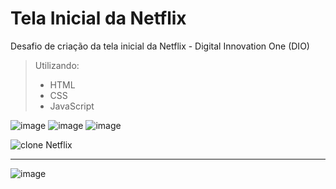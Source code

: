 # Tela Inicial da Netflix



Desafio de criação da tela inicial da Netflix - Digital Innovation One (DIO)

>Utilizando:
>- HTML
>- CSS
>- JavaScript


![image](https://user-images.githubusercontent.com/82722083/120558773-587df700-c3d6-11eb-97e3-3c3627fe8ae8.png)  ![image](https://user-images.githubusercontent.com/82722083/120558970-9b3fcf00-c3d6-11eb-959e-574c4d3872f1.png) ![image](https://user-images.githubusercontent.com/82722083/120559104-cd513100-c3d6-11eb-9b4e-bbf96ac346d3.png)

![clone Netflix](https://user-images.githubusercontent.com/82722083/120560095-8a905880-c3d8-11eb-975d-57244201c552.gif)

---
![image](https://user-images.githubusercontent.com/82722083/120561923-d1338200-c3db-11eb-9a3f-d18b25da2ad4.png)

